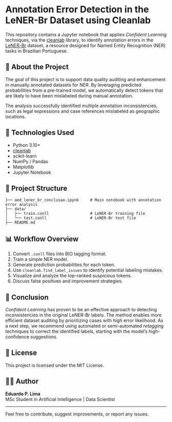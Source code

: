 
# Annotation Error Detection in the LeNER-Br Dataset using Cleanlab

This repository contains a Jupyter notebook that applies *Confident Learning* techniques, via the [cleanlab](https://cleanlab.io/) library, to identify annotation errors in the [LeNER-Br](https://teodecampos.github.io/LeNER-Br/) dataset, a resource designed for Named Entity Recognition (NER) tasks in Brazilian Portuguese.

## 📘 About the Project

The goal of this project is to support data quality auditing and enhancement in manually annotated datasets for NER. By leveraging predicted probabilities from a pre-trained model, we automatically detect tokens that are likely to have been mislabeled during manual annotation.

The analysis successfully identified multiple annotation inconsistencies, such as legal expressions and case references mislabeled as geographic locations.

## 🧪 Technologies Used

- Python 3.10+
- [cleanlab](https://github.com/cleanlab/cleanlab)
- scikit-learn
- NumPy / Pandas
- Matplotlib
- Jupyter Notebook

## 📁 Project Structure

```
├── aed_lener_br_conclusao.ipynb     # Main notebook with annotation error analysis
├── data/
│   ├── train.conll                  # LeNER-Br training file
│   └── test.conll                   # LeNER-Br test file
├── README.md
```

## 📊 Workflow Overview

1. Convert `.conll` files into BIO tagging format.
2. Train a simple NER model.
3. Generate prediction probabilities for each token.
4. Use `cleanlab.find_label_issues` to identify potential labeling mistakes.
5. Visualize and analyze the top-ranked suspicious tokens.
6. Discuss false positives and improvement strategies.

## 📌 Conclusion

*Confident Learning* has proven to be an effective approach to detecting inconsistencies in the original LeNER-Br labels. The method enables more efficient dataset auditing by prioritizing cases with high error likelihood. As a next step, we recommend using automated or semi-automated *retagging* techniques to correct the identified labels, starting with the model’s high-confidence suggestions.

## 📄 License

This project is licensed under the MIT License.

## 👨‍💻 Author

**Eduardo P. Lima**  
MSc Student in Artificial Intelligence | Data Scientist

---

Feel free to contribute, suggest improvements, or report any issues.

